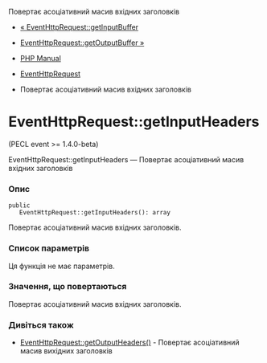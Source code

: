 Повертає асоціативний масив вхідних заголовків

-   [« EventHttpRequest::getInputBuffer](eventhttprequest.getinputbuffer.html)
    
-   [EventHttpRequest::getOutputBuffer »](eventhttprequest.getoutputbuffer.html)
    
-   [PHP Manual](index.html)
    
-   [EventHttpRequest](class.eventhttprequest.html)
    
-   Повертає асоціативний масив вхідних заголовків
    

# EventHttpRequest::getInputHeaders

(PECL event >= 1.4.0-beta)

EventHttpRequest::getInputHeaders — Повертає асоціативний масив вхідних заголовків

### Опис

```methodsynopsis
public
   EventHttpRequest::getInputHeaders(): array
```

Повертає асоціативний масив вхідних заголовків.

### Список параметрів

Ця функція не має параметрів.

### Значення, що повертаються

Повертає асоціативний масив вхідних заголовків.

### Дивіться також

-   [EventHttpRequest::getOutputHeaders()](eventhttprequest.getoutputheaders.html) - Повертає асоціативний масив вихідних заголовків